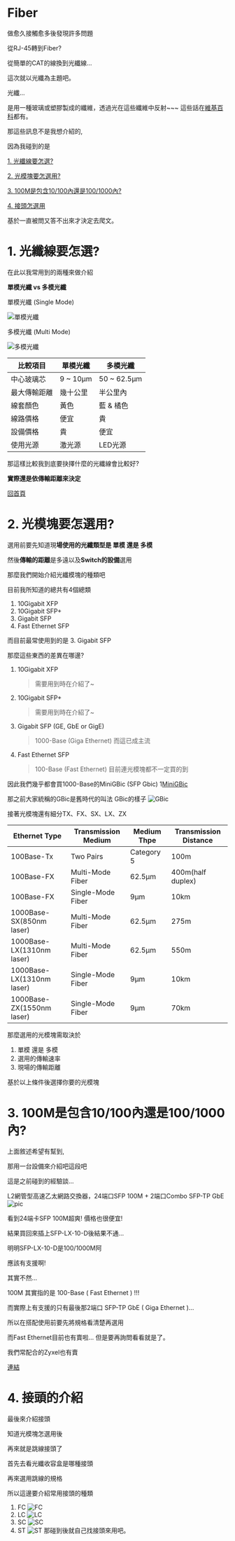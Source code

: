 # Fiber

做愈久接觸愈多後發現許多問題

從RJ-45轉到Fiber?

從簡單的CAT的線換到光纖線...

這次就以光纖為主題吧。

光纖...

是用一種玻璃或塑膠製成的纖維，透過光在這些纖維中反射~~~ 這些話在[維基百科](https://zh.wikipedia.org/wiki/%E5%85%89%E5%B0%8E%E7%BA%96%E7%B6%AD)都有。

那這些訊息不是我想介紹的,

因為我碰到的是

  [1. 光纖線要怎選?](https://github.com/goelin66/Nospeek/blob/master/%5BLearning%5DFiber.md#1-%E5%85%89%E7%BA%96%E7%B7%9A%E8%A6%81%E6%80%8E%E9%81%B8)

  [2. 光模塊要怎選用?](https://github.com/goelin66/Nospeek/blob/master/%5BLearning%5DFiber.md#2-%E5%85%89%E6%A8%A1%E5%A1%8A%E8%A6%81%E6%80%8E%E9%81%B8%E7%94%A8)

  [3. 100M是包含10/100內還是100/1000內?](https://github.com/goelin66/Nospeek/blob/master/%5BLearning%5DFiber.md#3-100m%E6%98%AF%E5%8C%85%E5%90%AB10100%E5%85%A7%E9%82%84%E6%98%AF1001000%E5%85%A7)
  
  [4. 接頭怎選用](https://github.com/goelin66/Nospeek/blob/master/%5BLearning%5DFiber.md#4-%E6%8E%A5%E9%A0%AD%E7%9A%84%E4%BB%8B%E7%B4%B9)

基於一直被問又答不出來才決定去爬文。

# 1. 光纖線要怎選? 

在此以我常用到的兩種來做介紹

**單模光纖 vs 多模光纖**

單模光纖 (Single Mode)

![單模光纖](http://images.100y.com.tw/Images/NewShop/ShopDescription/109170/109170-6.jpg)

多模光纖 (Multi Mode)

![多模光纖](http://images.100y.com.tw/Images/NewShop/ShopDescription/109170/109170-9.jpg)


**比較項目** | **單模光纖** | **多模光纖**
------------ | ------------ | -------------
中心玻璃芯 | 9 ~ 10μm | 50 ~ 62.5μm
最大傳輸距離 | 幾十公里 | 半公里內
線套顏色 | 黃色 | 藍 & 橘色
線路價格 | 便宜 | 貴
設備價格 | 貴 | 便宜
使用光源 | 激光源 | LED光源


那這樣比較我到底要抉擇什麼的光纖線會比較好?

**實際還是依傳輸距離來決定**

[回首頁](https://github.com/goelin66/Nospeek/blob/master/%5BLearning%5DFiber.md#fiber)

# 2. 光模塊要怎選用?

選用前要先知道現**場使用的光纖類型是 單模 還是 多模**

然後**傳輸的距離**是多遠以及**Switch的設備**選用

那麼我們開始介紹光纖模塊的種類吧

目前我所知道的總共有4個總類

1. 10Gigabit XFP
2. 10Gigabit SFP+
3. Gigabit SFP
4. Fast Ethernet SFP

而目前最常使用到的是 3. Gigabit SFP

那麼這些東西的差異在哪邊?
1. 10Gigabit XFP
    > 需要用到時在介紹了~
2. 10Gigabit SFP+
    > 需要用到時在介紹了~
3. Gigabit SFP (GE, GbE or GigE)
    > 1000-Base (Giga Ethernet) 而這已成主流
4. Fast Ethernet SFP
    > 100-Base (Fast Ethernet) 目前連光模塊都不一定買的到
    
因此我們幾乎都會買1000-Base的MiniGBic (SFP Gbic)
1[MiniGBic](http://www.genb2b.com/UploadFile/ComProImages/be6d9cf9-c0c8-4b03-ba9c-003a11b826a4/201783119493115fd91-da76-4f87-b13e-6025832f2c91_300.jpg)

那之前大家統稱的GBic是舊時代的叫法
GBic的樣子
![GBic](http://www.feisu.com/tw/imgCache/7/7b90a309a297bd2493aa57051aa52bbd.image.550x550.jpg)

接著光模塊還有細分TX、FX、SX、LX、ZX

Ethernet Type | Transmission Medium | Medium Thpe | Transmission Distance
------------ | ------------ | ------------- | -------------
100Base-Tx | Two Pairs | Category 5 | 100m
100Base-FX | Multi-Mode Fiber | 62.5μm | 400m(half duplex)
100Base-FX | Single-Mode Fiber | 9μm | 10km
1000Base-SX(850nm laser) | Multi-Mode Fiber| 62.5μm | 275m
1000Base-LX(1310nm laser) | Multi-Mode Fiber| 62.5μm  | 550m
1000Base-LX(1310nm laser) | Single-Mode Fiber| 9μm | 10km
1000Base-ZX(1550nm laser) | Single-Mode Fiber| 9μm  | 70km


那麼選用的光模塊需取決於
1. 單模 還是 多模
2. 選用的傳輸速率
3. 現場的傳輸距離

基於以上條件後選擇你要的光模塊


# 3. 100M是包含10/100內還是100/1000內?

上面敘述希望有幫到,

那用一台設備來介紹吧這段吧

這是之前碰到的經驗談...

L2網管型高速乙太網路交換器，24端口SFP 100M + 2端口Combo SFP-TP GbE
![pic](http://plus.webdo.com.tw/manager_admin/upload_file/419/14223794191.jpg)

看到24端卡SFP 100M超爽! 價格也很便宜!

結果買回來插上SFP-LX-10-D後結果不通...

明明SFP-LX-10-D是100/1000M阿

應該有支援啊!

其實不然...

100M 其實指的是 100-Base ( Fast Ethernet ) !!!

而實際上有支援的只有最後那2端口 SFP-TP GbE ( Giga Ethernet )...

所以在搭配使用前要先將規格看清楚再選用

而Fast Ethernet目前也有賣啦... 但是要再詢問看看就是了。

我們常配合的Zyxel也有賣

[連結](ftp://ftp.zyxel.com/SFP-100FX-2/datasheet/SFP-100FX-2_1.pdf)


# 4. 接頭的介紹

最後來介紹接頭

知道光模塊怎選用後

再來就是跳線接頭了

首先去看光纖收容盒是哪種接頭

再來選用跳線的規格

所以這邊要介紹常用接頭的種類

1. FC
![FC](https://upload.wikimedia.org/wikipedia/commons/thumb/4/43/FCPC_002.jpg/100px-FCPC_002.jpg)
2. LC
![LC](https://upload.wikimedia.org/wikipedia/commons/thumb/c/c0/LC-optical-fiber-connector-hdr-0a.jpg/100px-LC-optical-fiber-connector-hdr-0a.jpg)
3. SC
![SC](https://upload.wikimedia.org/wikipedia/commons/thumb/7/72/OFC_SC.JPG/100px-OFC_SC.JPG)
4. ST
![ST](https://upload.wikimedia.org/wikipedia/commons/thumb/f/f0/ST_connector.jpg/100px-ST_connector.jpg)
那碰到後就自己找接頭來用吧。
